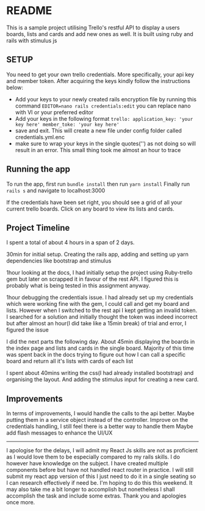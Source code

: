 # README

This is a sample project utilising Trello's restful API to display a users boards, lists and cards and add new ones as well. It is built using ruby and rails with
stimulus js

## SETUP

You need to get your own trello credentials. More specifically, your api key and
member token. After acquiring the keys kindly follow the instructions below:

<!-- - Delete the existing credentials.yml.enc as no master key to decrypt them will be provided. -->

- Add your keys to your newly created rails encryption file by running this command
  `EDITOR=nano rails credentials:edit` you can replace nano with VI or your preferred editor
- Add your keys in the following format
  `trello: application_key: 'your key here' member_toke: 'your key here'`
- save and exit. This will create a new file under config folder called credentials.yml.enc
- make sure to wrap your keys in the single quotes('') as not doing so will result in an error. This small thing took me almost an hour to trace

## Running the app

To run the app, first run `bundle install` then run `yarn install`
Finally run `rails s` and navigate to localhost:3000

If the credentials have been set right, you should see a grid of all your current trello boards. Click on any board to view its lists and cards.

## Project Timeline

I spent a total of about 4 hours in a span of 2 days.

30min for initial setup. Creating the rails app, adding and setting up yarn dependencies like bootstrap and stimulus

1hour looking at the docs, I had initially setup the project using Ruby-trello gem but later on scrapped it in favour of the rest API. I figured this is probably what is being tested in this assignment anyway.

1hour debugging the credentials issue. I had already set up my credentials which were working fine with the gem, I could call and get my board and lists. However when I switched to the rest api I kept getting an invalid token. I searched for a solution and initially thought the token was indeed incorrect but after almost an hour(I did take like a 15min break) of trial and error, I figured the issue

I did the next parts the following day. About 45min displaying the boards in the index page and lists and cards in the single board. Majority of this time was spent back in the docs trying to figure out how I can call a specific board and return all it's lists with cards of each list

I spent about 40mins writing the css(I had already installed bootstrap) and organising the layout. And adding the stimulus input for creating a new card.

## Improvements

In terms of improvements, I would handle the calls to the api better. Maybe putting them in a service object instead of the controller.
Improve on the credentials handling, I still feel there is a better way to handle them
Maybe add flash messages to enhance the UI/UX

---

I apologise for the delays, I will admit my React Js skills are not as proficient as I would love them to be especially compared to my rails skills. I do however have knowledge on the subject. I have created multiple components before but have not handled react router in practice. I will still submit my react app version of this I just need to do it in a single seating so I can research effectively if need be. I'm hoping to do this this weekend. It may also take me a bit longer to accomplish but nonetheless I shall accomplish the task and include some extras. Thank you and apologies once more.
